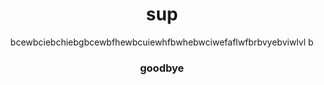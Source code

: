 # sup

bcewbciebchiebgbcewbfhewbcuiewhfbwhebwciwefaflwfbrbvyebviwlvl b

### goodbye

<style>
  
  h1{ text-align: center; } 

  body {text-align: center;}

</style>

